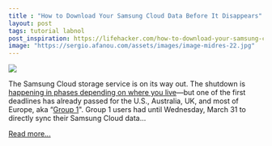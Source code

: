 ```yaml
---
title : "How to Download Your Samsung Cloud Data Before It Disappears"
layout: post
tags: tutorial labnol
post_inspiration: https://lifehacker.com/how-to-download-your-samsung-cloud-data-before-it-disap-1846609177
image: "https://sergio.afanou.com/assets/images/image-midres-22.jpg"
---
```


<img src="https://i.kinja-img.com/gawker-media/image/upload/s--nYQR50eq--/c_fit,fl_progressive,q_80,w_636/eyous9fp7o1476e3kzr6.jpg" /><p>The Samsung Cloud storage service is on its way out. The shutdown is <a href="https://www.samsung.com/uk/support/mobile-devices/changes-to-gallery-sync-samsung-cloud-drive-and-premium-storage/?merchant=17946&amp;cid=uk_paid_affiliate_awin-TechRadar_0_none_Editorial+Content_0_none_none&amp;awc=17946_1617393103_04ade1a80e2f17f72ed4f6231c44ab83&amp;affiliatename=TechRadar&amp;affiliateid=103504&amp;clicktimestamp=1617393103" target="_blank" rel="noopener noreferrer">happening in phases depending on where you live</a>—but one of the first deadlines has already passed for the U.S., Australia, UK, and most of Europe, aka “<a href="https://support.samsungcloud.com/#/eof_notice/group" target="_blank" rel="noopener noreferrer">Group 1</a>&quot;. Group 1 users had until Wednesday, March 31 to directly sync their Samsung Cloud data…</p><p><a href="https://lifehacker.com/how-to-download-your-samsung-cloud-data-before-it-disap-1846609177">Read more...</a></p>